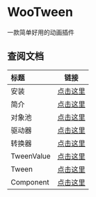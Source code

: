 # WooTween
一款简单好用的动画插件
## 查阅文档

| 标题                 | 链接                                                         |
| :------------------- | ------------------------------------------------------------ |
| 安装                 | [点击这里](https://onclick9927.github.io/2023/05/22/Doc/WooTween/WooTween-安装/) |
| 简介                 | [点击这里](https://onclick9927.github.io/2023/05/22/Doc/WooTween/WooTween-简介/) |
| 对象池               | [点击这里](https://onclick9927.github.io/2023/05/22/Doc/WooTween/WooTween-对象池/) |
| 驱动器               | [点击这里](https://onclick9927.github.io/2023/05/22/Doc/WooTween/WooTween-驱动器/) |
| 转换器               | [点击这里](https://onclick9927.github.io/2023/05/22/Doc/WooTween/WooTween-转换器/) |
| TweenValue           | [点击这里](https://onclick9927.github.io/2023/05/22/Doc/WooTween/WooTween-TweenValue/) |
| Tween                | [点击这里](https://onclick9927.github.io/2023/05/22/Doc/WooTween/WooTween-Tween/) |
| Component            | [点击这里](https://onclick9927.github.io/2023/05/22/Doc/WooTween/WooTween-Component/) |
